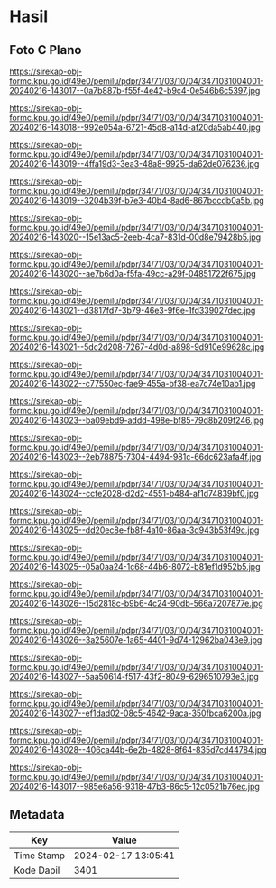 # Hasil

## Foto C Plano

https://sirekap-obj-formc.kpu.go.id/49e0/pemilu/pdpr/34/71/03/10/04/3471031004001-20240216-143017--0a7b887b-f55f-4e42-b9c4-0e546b6c5397.jpg

https://sirekap-obj-formc.kpu.go.id/49e0/pemilu/pdpr/34/71/03/10/04/3471031004001-20240216-143018--992e054a-6721-45d8-a14d-af20da5ab440.jpg

https://sirekap-obj-formc.kpu.go.id/49e0/pemilu/pdpr/34/71/03/10/04/3471031004001-20240216-143019--4ffa19d3-3ea3-48a8-9925-da62de076236.jpg

https://sirekap-obj-formc.kpu.go.id/49e0/pemilu/pdpr/34/71/03/10/04/3471031004001-20240216-143019--3204b39f-b7e3-40b4-8ad6-867bdcdb0a5b.jpg

https://sirekap-obj-formc.kpu.go.id/49e0/pemilu/pdpr/34/71/03/10/04/3471031004001-20240216-143020--15e13ac5-2eeb-4ca7-831d-00d8e79428b5.jpg

https://sirekap-obj-formc.kpu.go.id/49e0/pemilu/pdpr/34/71/03/10/04/3471031004001-20240216-143020--ae7b6d0a-f5fa-49cc-a29f-04851722f675.jpg

https://sirekap-obj-formc.kpu.go.id/49e0/pemilu/pdpr/34/71/03/10/04/3471031004001-20240216-143021--d3817fd7-3b79-46e3-9f6e-1fd339027dec.jpg

https://sirekap-obj-formc.kpu.go.id/49e0/pemilu/pdpr/34/71/03/10/04/3471031004001-20240216-143021--5dc2d208-7267-4d0d-a898-9d910e99628c.jpg

https://sirekap-obj-formc.kpu.go.id/49e0/pemilu/pdpr/34/71/03/10/04/3471031004001-20240216-143022--c77550ec-fae9-455a-bf38-ea7c74e10ab1.jpg

https://sirekap-obj-formc.kpu.go.id/49e0/pemilu/pdpr/34/71/03/10/04/3471031004001-20240216-143023--ba09ebd9-addd-498e-bf85-79d8b209f246.jpg

https://sirekap-obj-formc.kpu.go.id/49e0/pemilu/pdpr/34/71/03/10/04/3471031004001-20240216-143023--2eb78875-7304-4494-981c-66dc623afa4f.jpg

https://sirekap-obj-formc.kpu.go.id/49e0/pemilu/pdpr/34/71/03/10/04/3471031004001-20240216-143024--ccfe2028-d2d2-4551-b484-af1d74839bf0.jpg

https://sirekap-obj-formc.kpu.go.id/49e0/pemilu/pdpr/34/71/03/10/04/3471031004001-20240216-143025--dd20ec8e-fb8f-4a10-86aa-3d943b53f49c.jpg

https://sirekap-obj-formc.kpu.go.id/49e0/pemilu/pdpr/34/71/03/10/04/3471031004001-20240216-143025--05a0aa24-1c68-44b6-8072-b81ef1d952b5.jpg

https://sirekap-obj-formc.kpu.go.id/49e0/pemilu/pdpr/34/71/03/10/04/3471031004001-20240216-143026--15d2818c-b9b6-4c24-90db-566a7207877e.jpg

https://sirekap-obj-formc.kpu.go.id/49e0/pemilu/pdpr/34/71/03/10/04/3471031004001-20240216-143026--3a25607e-1a65-4401-9d74-12962ba043e9.jpg

https://sirekap-obj-formc.kpu.go.id/49e0/pemilu/pdpr/34/71/03/10/04/3471031004001-20240216-143027--5aa50614-f517-43f2-8049-6296510793e3.jpg

https://sirekap-obj-formc.kpu.go.id/49e0/pemilu/pdpr/34/71/03/10/04/3471031004001-20240216-143027--ef1dad02-08c5-4642-9aca-350fbca6200a.jpg

https://sirekap-obj-formc.kpu.go.id/49e0/pemilu/pdpr/34/71/03/10/04/3471031004001-20240216-143028--406ca44b-6e2b-4828-8f64-835d7cd44784.jpg

https://sirekap-obj-formc.kpu.go.id/49e0/pemilu/pdpr/34/71/03/10/04/3471031004001-20240216-143017--985e6a56-9318-47b3-86c5-12c0521b76ec.jpg


## Metadata

| Key        | Value               |
| ---------- | ------------------- |
| Time Stamp | 2024-02-17 13:05:41 |
| Kode Dapil | 3401                |



